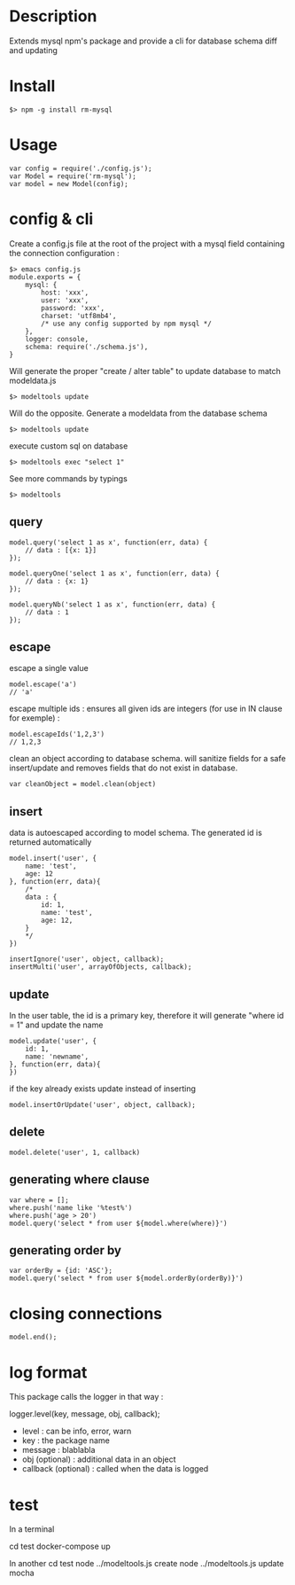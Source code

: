 # Description

Extends mysql npm's package and provide a cli for database schema diff and updating

# Install

	$> npm -g install rm-mysql

# Usage

    var config = require('./config.js');
    var Model = require('rm-mysql');
    var model = new Model(config);

# config & cli

Create a config.js file at the root of the project with a mysql field containing the connection configuration :

    $> emacs config.js
    module.exports = {
        mysql: {
            host: 'xxx',
            user: 'xxx',
            password: 'xxx',
            charset: 'utf8mb4',
            /* use any config supported by npm mysql */
        },
        logger: console,
        schema: require('./schema.js'),
    }

Will generate the proper "create / alter table" to update database to match modeldata.js 

    $> modeltools update

Will do the opposite. Generate a modeldata from the database schema 

    $> modeltools update

execute custom sql on database

    $> modeltools exec "select 1"

See more commands by typings

    $> modeltools

## query

    model.query('select 1 as x', function(err, data) {
        // data : [{x: 1}]
    });

    model.queryOne('select 1 as x', function(err, data) {
        // data : {x: 1}
    });

    model.queryNb('select 1 as x', function(err, data) {
        // data : 1
    });

## escape

escape a single value

    model.escape('a')
    // 'a'

escape multiple ids : ensures all given ids are integers (for use in IN clause for exemple) :

    model.escapeIds('1,2,3')
    // 1,2,3

clean an object according to database schema. will sanitize fields for a safe insert/update and removes fields that do not exist in database.

    var cleanObject = model.clean(object)

## insert

data is autoescaped according to model schema.
The generated id is returned automatically

    model.insert('user', {
        name: 'test',
        age: 12
    }, function(err, data){
        /*
        data : {
            id: 1,
            name: 'test',
            age: 12,
        }
        */
    })

    insertIgnore('user', object, callback);
    insertMulti('user', arrayOfObjects, callback);

## update

In the user table, the id is a primary key, therefore it will generate "where id = 1" and update the name

    model.update('user', {
        id: 1,
        name: 'newname',
    }, function(err, data){
    })

if the key already exists update instead of inserting

    model.insertOrUpdate('user', object, callback);

## delete

    model.delete('user', 1, callback)

## generating where clause

    var where = [];
    where.push('name like '%test%')
    where.push('age > 20')
    model.query('select * from user ${model.where(where)}')

## generating order by

    var orderBy = {id: 'ASC'};
    model.query('select * from user ${model.orderBy(orderBy)}')

# closing connections

    model.end();

# log format

This package calls the logger in that way :

logger.level(key, message, obj, callback);

* level : can be info, error, warn
* key : the package name
* message : blablabla
* obj (optional) : additional data in an object
* callback (optional) : called when the data is logged

# test

In a terminal

cd test
docker-compose up

In another
cd test
node ../modeltools.js create
node ../modeltools.js update
mocha
